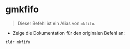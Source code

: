 # gmkfifo

> Dieser Befehl ist ein Alias von `mkfifo`.

- Zeige die Dokumentation für den originalen Befehl an:

`tldr mkfifo`

